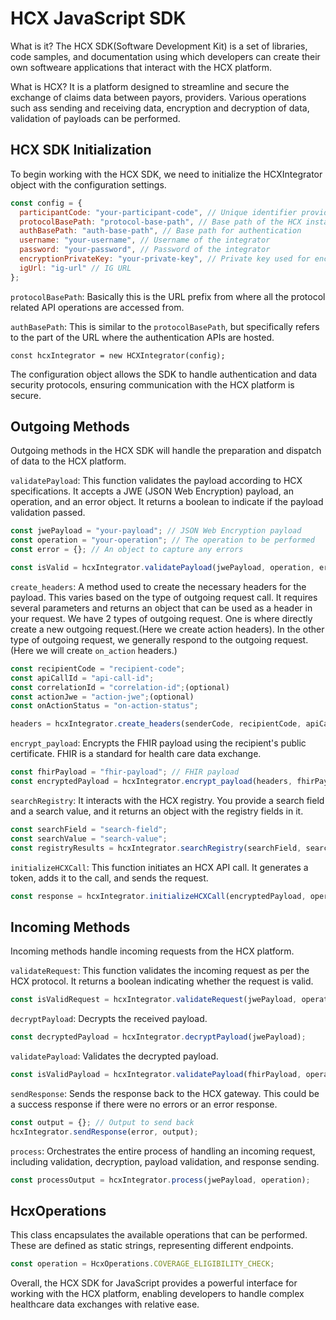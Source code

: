 # HCX JavaScript SDK
What is it?
The HCX SDK(Software Development Kit) is a set of libraries, code samples, and documentation using which developers can create their own softweare applications that interact with the HCX platform.

What is HCX?
It is a platform designed to streamline and secure the exchange of claims data between payors, providers.
Various operations such ass sending and receiving data, encryption and decryption of data, validation of payloads can be performed.

## HCX SDK Initialization

To begin working with the HCX SDK, we need to initialize the HCXIntegrator object with the configuration settings.

```javascript
const config = {
  participantCode: "your-participant-code", // Unique identifier provided by HCX
  protocolBasePath: "protocol-base-path", // Base path of the HCX instance to access Protocol APIs
  authBasePath: "auth-base-path", // Base path for authentication
  username: "your-username", // Username of the integrator
  password: "your-password", // Password of the integrator
  encryptionPrivateKey: "your-private-key", // Private key used for encryption
  igUrl: "ig-url" // IG URL
};
```
`protocolBasePath`: Basically this is the URL prefix from where all the protocol related API operations are accessed from.

`authBasePath`: This is similar to the `protocolBasePath`, but specifically refers to the part of the URL where the authentication APIs are hosted.

`const hcxIntegrator = new HCXIntegrator(config);`

The configuration object allows the SDK to handle authentication and data security protocols, ensuring communication with the HCX platform is secure.

## Outgoing Methods

Outgoing methods in the HCX SDK will handle the preparation and dispatch of data to the HCX platform.

`validatePayload`: This function validates the payload according to HCX specifications. It accepts a JWE (JSON Web Encryption) payload, an operation, and an error object. It returns a boolean to indicate if the payload validation passed.
```javascript
const jwePayload = "your-payload"; // JSON Web Encryption payload
const operation = "your-operation"; // The operation to be performed
const error = {}; // An object to capture any errors

const isValid = hcxIntegrator.validatePayload(jwePayload, operation, error);
```

`create_headers`: A method used to create the necessary headers for the payload. This varies based on the type of outgoing request call. It requires several parameters and returns an object that can be used as a header in your request. We have 2 types of outgoing request. One is where directly create a new outgoing request.(Here we create action headers). In the other type of outgoing request, we generally respond to the outgoing request. (Here we will create `on_action` headers.)

```javascript
const recipientCode = "recipient-code";
const apiCallId = "api-call-id";
const correlationId = "correlation-id";(optional)
const actionJwe = "action-jwe";(optional)
const onActionStatus = "on-action-status";

headers = hcxIntegrator.create_headers(senderCode, recipientCode, apiCallId, correlationId, actionJwe, onActionStatus);
```

`encrypt_payload`: Encrypts the FHIR payload using the recipient's public certificate. FHIR is a standard for health care data exchange.
```javascript
const fhirPayload = "fhir-payload"; // FHIR payload
const encryptedPayload = hcxIntegrator.encrypt_payload(headers, fhirPayload); // Encrypted FHIR payload
```
`searchRegistry`: It interacts with the HCX registry. You provide a search field and a search value, and it returns an object with the registry fields in it.
```javascript
const searchField = "search-field";
const searchValue = "search-value";
const registryResults = hcxIntegrator.searchRegistry(searchField, searchValue);
```
`initializeHCXCall`: This function initiates an HCX API call. It generates a token, adds it to the call, and sends the request.
```javascript
const response = hcxIntegrator.initializeHCXCall(encryptedPayload, operation);
```
## Incoming Methods

Incoming methods handle incoming requests from the HCX platform.

`validateRequest`: This function validates the incoming request as per the HCX protocol. It returns a boolean indicating whether the request is valid.
```javascript
const isValidRequest = hcxIntegrator.validateRequest(jwePayload, operation, error);
```
`decryptPayload`: Decrypts the received payload.
```javascript
const decryptedPayload = hcxIntegrator.decryptPayload(jwePayload);
```
`validatePayload`: Validates the decrypted payload.
```javascript
const isValidPayload = hcxIntegrator.validatePayload(fhirPayload, operation, error);
```
`sendResponse`: Sends the response back to the HCX gateway. This could be a success response if there were no errors or an error response.
```javascript
const output = {}; // Output to send back
hcxIntegrator.sendResponse(error, output);
```
`process`: Orchestrates the entire process of handling an incoming request, including validation, decryption, payload validation, and response sending.
```javascript
const processOutput = hcxIntegrator.process(jwePayload, operation);
```
## HcxOperations

This class encapsulates the available operations that can be performed. These are defined as static strings, representing different endpoints.

```javascript
const operation = HcxOperations.COVERAGE_ELIGIBILITY_CHECK;
```
Overall, the HCX SDK for JavaScript provides a powerful interface for working with the HCX platform, enabling developers to handle complex healthcare data exchanges with relative ease.
